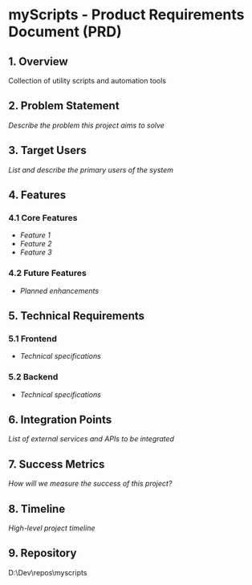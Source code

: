 # myScripts - Product Requirements Document (PRD)

## 1. Overview
Collection of utility scripts and automation tools

## 2. Problem Statement
*Describe the problem this project aims to solve*

## 3. Target Users
*List and describe the primary users of the system*

## 4. Features
### 4.1 Core Features
- *Feature 1*
- *Feature 2*
- *Feature 3*

### 4.2 Future Features
- *Planned enhancements*

## 5. Technical Requirements
### 5.1 Frontend
- *Technical specifications*

### 5.2 Backend
- *Technical specifications*

## 6. Integration Points
*List of external services and APIs to be integrated*

## 7. Success Metrics
*How will we measure the success of this project?*

## 8. Timeline
*High-level project timeline*

## 9. Repository
D:\Dev\repos\myscripts
